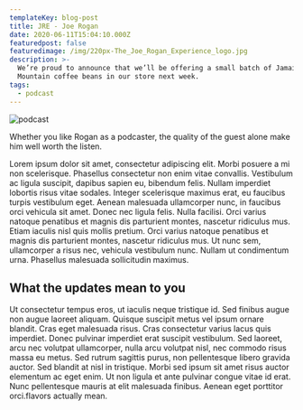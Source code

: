```yaml
---
templateKey: blog-post
title: JRE - Joe Rogan
date: 2020-06-11T15:04:10.000Z
featuredpost: false
featuredimage: /img/220px-The_Joe_Rogan_Experience_logo.jpg
description: >-
  We’re proud to announce that we’ll be offering a small batch of Jamaica Blue
  Mountain coffee beans in our store next week.
tags:
  - podcast
---
```

![podcast](/img/220px-The_Joe_Rogan_Experience_logo.jpg)

Whether you like Rogan as a podcaster, the quality of the guest alone make him well worth the listen. 

Lorem ipsum dolor sit amet, consectetur adipiscing elit. Morbi posuere a mi non scelerisque. Phasellus consectetur non enim vitae convallis. Vestibulum ac ligula suscipit, dapibus sapien eu, bibendum felis. Nullam imperdiet lobortis risus vitae sodales. Integer scelerisque maximus erat, eu faucibus turpis vestibulum eget. Aenean malesuada ullamcorper nunc, in faucibus orci vehicula sit amet. Donec nec ligula felis. Nulla facilisi. Orci varius natoque penatibus et magnis dis parturient montes, nascetur ridiculus mus. Etiam iaculis nisl quis mollis pretium. Orci varius natoque penatibus et magnis dis parturient montes, nascetur ridiculus mus. Ut nunc sem, ullamcorper a risus nec, vehicula vestibulum nunc. Nullam ut condimentum urna. Phasellus malesuada sollicitudin maximus.



## What the updates mean to you

Ut consectetur tempus eros, ut iaculis neque tristique id. Sed finibus augue non augue laoreet aliquam. Quisque suscipit metus vel ipsum ornare blandit. Cras eget malesuada risus. Cras consectetur varius lacus quis imperdiet. Donec pulvinar imperdiet erat suscipit vestibulum. Sed laoreet, arcu nec volutpat ullamcorper, nulla arcu volutpat nisl, nec commodo risus massa eu metus. Sed rutrum sagittis purus, non pellentesque libero gravida auctor. Sed blandit at nisl in tristique. Morbi sed ipsum sit amet risus auctor elementum ac eget enim. Ut non ligula et ante pulvinar congue vitae id erat. Nunc pellentesque mauris at elit malesuada finibus. Aenean eget porttitor orci.flavors actually mean.
